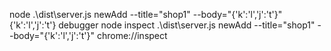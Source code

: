 node .\dist\server.js newAdd --title="shop1" --body="{'k':'l','j':'t'}"
 {'k':'l','j':'t'}
 debugger
 node inspect .\dist\server.js newAdd --title="shop1" --body="{'k':'l','j':'t'}"
 chrome://inspect